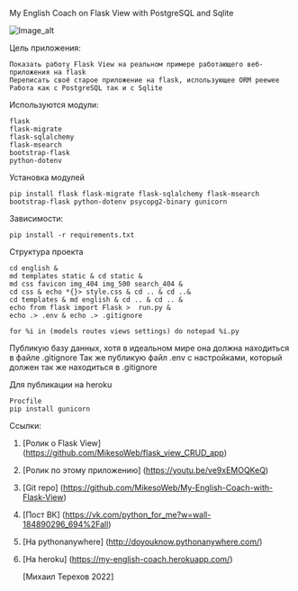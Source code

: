 My English Coach on Flask View with PostgreSQL and Sqlite

![Image_alt](https://sun1.userapi.com/sun1-23/s/v1/ig2/KNHIgxcorRJxnGcSG2fk-JpuEhc97DYxnB9TycC2ILZukM6nnK1GVtAzIcn6zy0mEB233GKME69R-Wsi5Kws5D5D.jpg?size=1280x690&quality=96&type=album)

Цель приложения:

    Показать работу Flask View на реальном примере работающего веб-приложения на flask
    Переписать своё старое приложение на flask, использующее ORM peewee
    Работа как с PostgreSQL так и с Sqlite

Используются модули:

    flask
    flask-migrate
    flask-sqlalchemy
    flask-msearch
    bootstrap-flask
    python-dotenv

Установка модулей 

    pip install flask flask-migrate flask-sqlalchemy flask-msearch bootstrap-flask python-dotenv psycopg2-binary gunicorn

Зависимости:

    pip install -r requirements.txt

Структура проекта

    cd english &
    md templates static & cd static &
    md css favicon img_404 img_500 search_404 &
    cd css & echo *{}> style.css & cd .. & cd ..&
    cd templates & md english & cd .. & cd .. &
    echo from flask import Flask >  run.py &
    echo .> .env & echo .> .gitignore
    
    for %i in (models routes views settings) do notepad %i.py

Публикую базу данных, хотя в идеальном мире она должна находиться в файле .gitignore
Так же публикую файл .env с настройками, который должен так же находиться в .gitignore

Для публикации на heroku

    Procfile
    pip install gunicorn

Ссылки:

1. [Ролик о Flask View] (https://github.com/MikesoWeb/flask_view_CRUD_app)
2. [Ролик по этому приложению] (https://youtu.be/ve9xEMOQKeQ)
3. [Git repo] (https://github.com/MikesoWeb/My-English-Coach-with-Flask-View)
4. [Пост ВК] (https://vk.com/python_for_me?w=wall-184890296_694%2Fall)
5. [На pythonanywhere] (http://doyouknow.pythonanywhere.com/)
6. [На heroku] (https://my-english-coach.herokuapp.com/)

    [Михаил Терехов 2022]  

